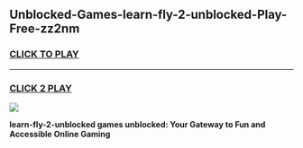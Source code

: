 
## Unblocked-Games-learn-fly-2-unblocked-Play-Free-zz2nm
<h3>
<a href="https://premium76.site?title=learn-fly-2-unblocked&ref=19M">CLICK TO PLAY</a></h3>
<hr>

<h3>
<a href="https://premium76.site?title=learn-fly-2-unblocked&ref=19M">CLICK 2 PLAY</a>
  
</h3>

<a href="https://premium76.site?title=learn-fly-2-unblocked&ref=19M"><img src="https://clearcache.store/games.png"></a>


**learn-fly-2-unblocked games unblocked: Your Gateway to Fun and Accessible Online Gaming**
